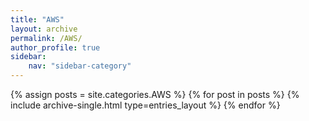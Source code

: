 ```yaml
---
title: "AWS"
layout: archive
permalink: /AWS/
author_profile: true
sidebar:
    nav: "sidebar-category"
---
```


{% assign posts = site.categories.AWS %}
{% for post in posts %}
{% include archive-single.html type=entries_layout %}
{% endfor %}